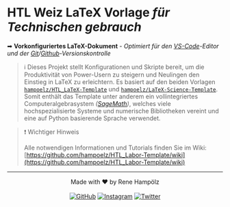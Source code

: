 # HTL Weiz LaTeX Vorlage _für Technischen gebrauch_

➡ **Vorkonfiguriertes LaTeX-Dokument** - _Optimiert für den [VS-Code](https://code.visualstudio.com/)-Editor und der [Git](https://git-scm.com/)/[Github](https://github.com/)-Versionskontrolle_

> ℹ️ Dieses Projekt stellt Konfigurationen und Skripte bereit, um die Produktivität von Power-Usern zu steigern und Neulingen den Einstieg in LaTeX zu erleichtern. Es basiert auf den beiden Vorlagen [`hampoelz/HTL_LaTeX-Template`](https://github.com/hampoelz/HTL_LaTeX-Template) und [`hampoelz/LaTeX-Science-Template`](https://github.com/hampoelz/LaTeX-Science-Template). Somit enthält das Template unter anderem ein vollintegriertes Computeralgebrasystem _([SageMath](https://www.sagemath.org/))_, welches viele hochspezialisierte Systeme und numerische Bibliotheken vereint und eine auf Python basierende Sprache verwendet.

> ❗ Wichtiger Hinweis
>
> Alle notwendigen Informationen und Tutorials finden Sie im Wiki:  
> [https://github.com/hampoelz/HTL_Labor-Template/wiki](https://github.com/hampoelz/HTL_Labor-Template/wiki) 

---

<p align="center">
  Made with ❤️ by Rene Hampölz
  <br><br>
  <a href="https://github.com/hampoelz"><img src="https://img.shields.io/badge/GitHub-100000?style=for-the-badge&logo=github&logoColor=white" alt="GitHub"></a>
  <a href="https://www.instagram.com/rene_hampi/"><img src="https://img.shields.io/badge/Instagram-E4405F?style=for-the-badge&logo=instagram&logoColor=white" alt="Instagram"></a>
  <a href="https://twitter.com/rene_hampi/"><img src="https://img.shields.io/badge/Twitter-1DA1F2?style=for-the-badge&logo=twitter&logoColor=white" alt="Twitter"></a>
</p>

